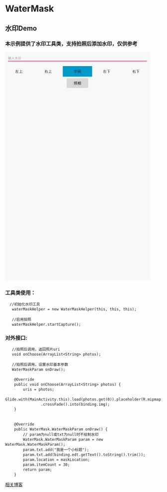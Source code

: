# WaterMask 
## 水印Demo 
### 本示例提供了水印工具类，支持拍照后添加水印，仅供参考
![](https://github.com/Yuhoon/WaterMask/blob/master/app/src/main/res/drawable/demo.gif)

### 工具类使用：
```
  //初始化水印工具
   waterMaskHelper = new WaterMaskHelper(this, this, this);
   
   //启用拍照
   waterMaskHelper.startCapture();
```

### 对外接口:
```
   //拍照后调用，返回照片uri
   void onChoose(ArrayList<String> photos);
   
   //拍照后调用，设置水印基本参数
   WaterMaskParam onDraw();
   
    @Override
    public void onChoose(ArrayList<String> photos) {
        uris = photos;
        Glide.with(MainActivity.this).load(photos.get(0)).placeholder(R.mipmap.ic_launcher).centerCrop().error(R.mipmap.ic_launcher)
                .crossFade().into(binding.img);
    }


    @Override
    public WaterMask.WaterMaskParam onDraw() {
        // param为null或txt为null时不绘制水印
        WaterMask.WaterMaskParam param = new WaterMask.WaterMaskParam();
        param.txt.add("我是一个小标题");
        param.txt.add(binding.edt.getText().toString().trim());
        param.location = maskLocation;
        param.itemCount = 30;
        return param;
    }

```
[相关博客](http://blog.csdn.net/c664543330/article/details/70846754)
